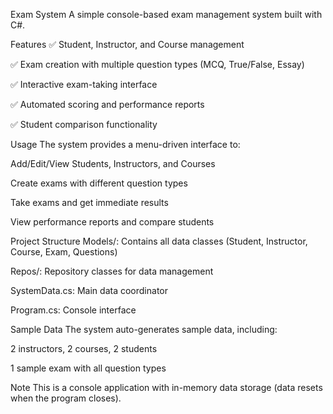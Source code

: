 Exam System
A simple console-based exam management system built with C#.

Features
✅ Student, Instructor, and Course management

✅ Exam creation with multiple question types (MCQ, True/False, Essay)

✅ Interactive exam-taking interface

✅ Automated scoring and performance reports

✅ Student comparison functionality

Usage
The system provides a menu-driven interface to:

Add/Edit/View Students, Instructors, and Courses

Create exams with different question types

Take exams and get immediate results

View performance reports and compare students

Project Structure
Models/: Contains all data classes (Student, Instructor, Course, Exam, Questions)

Repos/: Repository classes for data management

SystemData.cs: Main data coordinator

Program.cs: Console interface

Sample Data
The system auto-generates sample data, including:

2 instructors, 2 courses, 2 students

1 sample exam with all question types

Note
This is a console application with in-memory data storage (data resets when the program closes).
